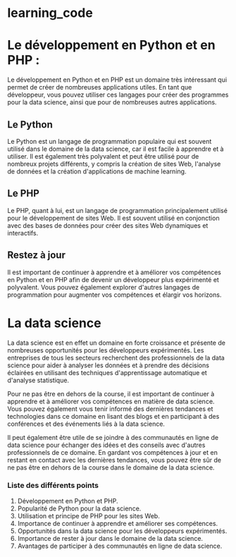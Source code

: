 # learning_code

# Le développement en Python et en PHP :
Le développement en Python et en PHP est un domaine très intéressant qui permet de créer de nombreuses applications utiles. En tant que développeur, vous pouvez utiliser ces langages pour créer des programmes pour la data science, ainsi que pour de nombreuses autres applications.

## Le Python
Le Python est un langage de programmation populaire qui est souvent utilisé dans le domaine de la data science, car il est facile à apprendre et à utiliser. Il est également très polyvalent et peut être utilisé pour de nombreux projets différents, y compris la création de sites Web, l'analyse de données et la création d'applications de machine learning.

## Le PHP
Le PHP, quant à lui, est un langage de programmation principalement utilisé pour le développement de sites Web. Il est souvent utilisé en conjonction avec des bases de données pour créer des sites Web dynamiques et interactifs.

## Restez à jour
Il est important de continuer à apprendre et à améliorer vos compétences en Python et en PHP afin de devenir un développeur plus expérimenté et polyvalent. Vous pouvez également explorer d'autres langages de programmation pour augmenter vos compétences et élargir vos horizons.

# La data science
La data science est en effet un domaine en forte croissance et présente de nombreuses opportunités pour les développeurs expérimentés. Les entreprises de tous les secteurs recherchent des professionnels de la data science pour aider à analyser les données et à prendre des décisions éclairées en utilisant des techniques d'apprentissage automatique et d'analyse statistique.

Pour ne pas être en dehors de la course, il est important de continuer à apprendre et à améliorer vos compétences en matière de data science. Vous pouvez également vous tenir informé des dernières tendances et technologies dans ce domaine en lisant des blogs et en participant à des conférences et des événements liés à la data science.

Il peut également être utile de se joindre à des communautés en ligne de data science pour échanger des idées et des conseils avec d'autres professionnels de ce domaine. En gardant vos compétences à jour et en restant en contact avec les dernières tendances, vous pouvez être sûr de ne pas être en dehors de la course dans le domaine de la data science.

### Liste des différents points

1. Développement en Python et PHP.
2. Popularité de Python pour la data science.
3. Utilisation et principe de PHP pour les sites Web.
4. Importance de continuer à apprendre et améliorer ses compétences.
5. Opportunités dans la data science pour les développeurs expérimentés.
6. Importance de rester à jour dans le domaine de la data science.
7. Avantages de participer à des communautés en ligne de data science.
